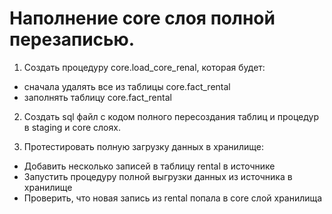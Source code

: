 # Наполнение core слоя полной перезаписью.

1. Создать процедуру core.load_core_renal, которая будет:
- сначала удалять все из таблицы core.fact_rental
- заполнять таблицу core.fact_rental

2. Создать sql файл с кодом полного пересоздания таблиц и процедур в staging и core слоях.

3. Протестировать полную загрузку данных в хранилище:
- Добавить несколько записей в таблицу rental в источнике
- Запустить процедуру полной выгрузки данных из источника в хранилище
- Проверить, что новая запись из rental попала в core слой хранилища